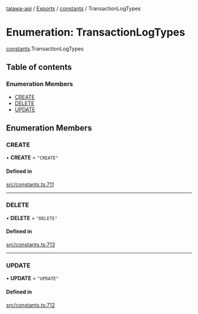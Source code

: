 [talawa-api](../README.md) / [Exports](../modules.md) / [constants](../modules/constants.md) / TransactionLogTypes

# Enumeration: TransactionLogTypes

[constants](../modules/constants.md).TransactionLogTypes

## Table of contents

### Enumeration Members

- [CREATE](constants.TransactionLogTypes.md#create)
- [DELETE](constants.TransactionLogTypes.md#delete)
- [UPDATE](constants.TransactionLogTypes.md#update)

## Enumeration Members

### CREATE

• **CREATE** = ``"CREATE"``

#### Defined in

[src/constants.ts:711](https://github.com/PalisadoesFoundation/talawa-api/blob/095495b/src/constants.ts#L711)

___

### DELETE

• **DELETE** = ``"DELETE"``

#### Defined in

[src/constants.ts:713](https://github.com/PalisadoesFoundation/talawa-api/blob/095495b/src/constants.ts#L713)

___

### UPDATE

• **UPDATE** = ``"UPDATE"``

#### Defined in

[src/constants.ts:712](https://github.com/PalisadoesFoundation/talawa-api/blob/095495b/src/constants.ts#L712)
